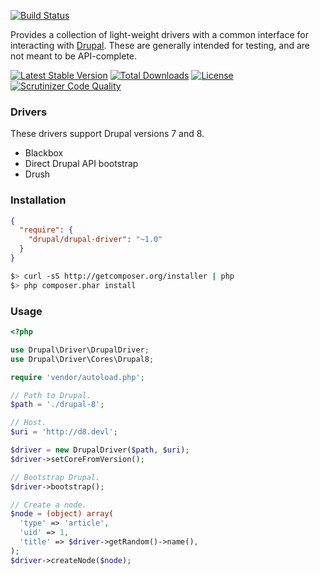 [![Build Status](https://travis-ci.org/jhedstrom/DrupalDriver.svg?branch=master)](https://travis-ci.org/jhedstrom/DrupalDriver)

Provides a collection of light-weight drivers with a common interface for interacting with [Drupal](http://drupal.org). These are generally intended for testing, and are not meant to be API-complete.

[![Latest Stable Version](https://poser.pugx.org/drupal/drupal-driver/v/stable.svg)](https://packagist.org/packages/drupal/drupal-driver) [![Total Downloads](https://poser.pugx.org/drupal/drupal-driver/downloads.svg)](https://packagist.org/packages/drupal/drupal-driver) [![License](https://poser.pugx.org/drupal/drupal-driver/license.svg)](https://packagist.org/packages/drupal/drupal-driver) [![Scrutinizer Code Quality](https://scrutinizer-ci.com/g/jhedstrom/DrupalDriver/badges/quality-score.png?b=master)](https://scrutinizer-ci.com/g/jhedstrom/DrupalDriver/?branch=master)

### Drivers

These drivers support Drupal versions 7 and 8.

* Blackbox
* Direct Drupal API bootstrap
* Drush

### Installation

``` json
{
  "require": {
    "drupal/drupal-driver": "~1.0"
  }
}
```

``` bash
$> curl -sS http://getcomposer.org/installer | php
$> php composer.phar install
```

### Usage

``` php
<?php

use Drupal\Driver\DrupalDriver;
use Drupal\Driver\Cores\Drupal8;

require 'vendor/autoload.php';

// Path to Drupal.
$path = './drupal-8';

// Host.
$uri = 'http://d8.devl';

$driver = new DrupalDriver($path, $uri);
$driver->setCoreFromVersion();

// Bootstrap Drupal.
$driver->bootstrap();

// Create a node.
$node = (object) array(
  'type' => 'article',
  'uid' => 1,
  'title' => $driver->getRandom()->name(),
);
$driver->createNode($node);
```
